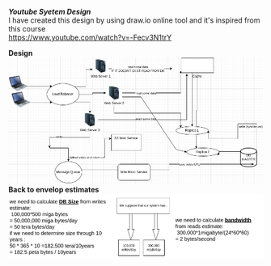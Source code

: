 
***Youtube Syetem Design*** </br>
I have created this design by using draw.io online tool and it's inspired from this course <br>
https://www.youtube.com/watch?v=-Fecv3N1trY 

**Design** </br>
![alt text](https://github.com/bastawesy94/youtube-system-design/blob/main/design.jpg)</br>
**Back to envelop estimates** </br>
![alt text](https://github.com/bastawesy94/youtube-system-design/blob/main/back-to-envelop-estimates.png)

